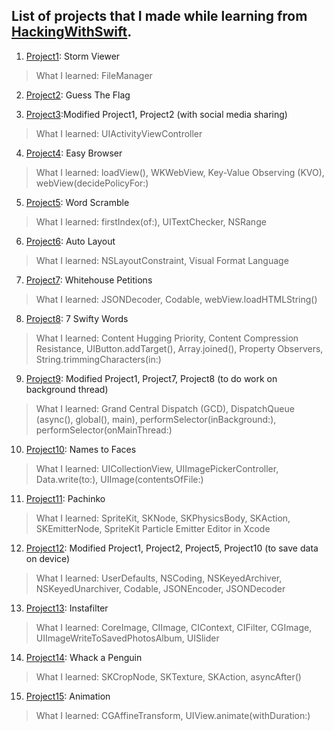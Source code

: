 ## List of projects that I made while learning from [HackingWithSwift](https://hackingwithswift.com/read).

1. [Project1](/Project1): Storm Viewer

> What I learned: FileManager

2. [Project2](/Project2): Guess The Flag

3. [Project3](/Project3):Modified Project1, Project2 (with social media sharing)

> What I learned: UIActivityViewController

4. [Project4](/Project4): Easy Browser

> What I learned: loadView(), WKWebView, Key-Value Observing (KVO), webView(decidePolicyFor:)

5. [Project5](/Project5): Word Scramble

> What I learned: firstIndex(of:), UITextChecker, NSRange

6. [Project6](/Project6): Auto Layout

> What I learned: NSLayoutConstraint, Visual Format Language

7. [Project7](/Project7): Whitehouse Petitions

> What I learned: JSONDecoder, Codable, webView.loadHTMLString()

8. [Project8](/Project8): 7 Swifty Words

> What I learned: Content Hugging Priority, Content Compression Resistance, UIButton.addTarget(), Array.joined(), Property Observers, String.trimmingCharacters(in:)

9. [Project9](/Project9): Modified Project1, Project7, Project8 (to do work on background thread)

> What I learned: Grand Central Dispatch (GCD), DispatchQueue (async(), global(), main), performSelector(inBackground:), performSelector(onMainThread:)

10. [Project10](/Project10): Names to Faces

> What I learned: UICollectionView, UIImagePickerController, Data.write(to:), UIImage(contentsOfFile:)

11. [Project11](/Project11): Pachinko

> What I learned: SpriteKit, SKNode, SKPhysicsBody, SKAction, SKEmitterNode, SpriteKit Particle Emitter Editor in Xcode

12. [Project12](/Project12): Modified Project1, Project2, Project5, Project10 (to save data on device)

> What I learned: UserDefaults, NSCoding, NSKeyedArchiver, NSKeyedUnarchiver, Codable, JSONEncoder, JSONDecoder

13. [Project13](/Project13): Instafilter

> What I learned: CoreImage, CIImage, CIContext, CIFilter, CGImage, UIImageWriteToSavedPhotosAlbum, UISlider

14. [Project14](/Project14): Whack a Penguin

> What I learned: SKCropNode, SKTexture, SKAction, asyncAfter()

15. [Project15](/Project15): Animation

> What I learned: CGAffineTransform, UIView.animate(withDuration:)
